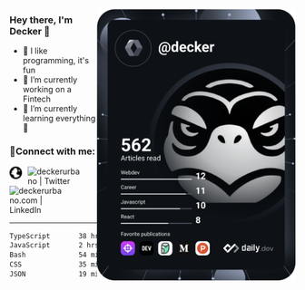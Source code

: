 <a href="https://app.daily.dev/Decker"><img align="right" width="350px" src="https://github.com/decker-dev/decker-dev/blob/master/devcard.svg" alt="Decker Dev Card"/></a>

### Hey there, I'm Decker 👋

- 🌟 I like programming, it's fun
- 🔭 I’m currently working on a Fintech
- 🌱 I’m currently learning everything 🤣

### 📱Connect with me:

[<img align="left" alt="deckerurbano.com" width="22px" src="https://raw.githubusercontent.com/iconic/open-iconic/master/svg/globe.svg" style="margin-right: 10px;" />](https://deckerurbano.com)
[<img align="left" alt="deckerurbano | Twitter" width="100px" src="https://img.shields.io/badge/twitter-%231DA1F2.svg?&style=for-the-badge&logo=twitter&logoColor=white" style="margin-right: 10px;" />](https://twitter.com/deckerurbano)
[<img align="left" alt="deckerurbano.com | LinkedIn" width="100px" src="https://img.shields.io/badge/linkedin-%230077B5.svg?&style=for-the-badge&logo=linkedin&logoColor=white" />](https://linkedin.com/in/deckerurbano)

<br clear="left"/>

---

<div style="text-align: center;">
<!--START_SECTION:waka-->

```txt
TypeScript       38 hrs 41 mins  ██████████████████████▒░░   89.34 %
JavaScript       2 hrs 5 mins    █▒░░░░░░░░░░░░░░░░░░░░░░░   04.84 %
Bash             54 mins         ▓░░░░░░░░░░░░░░░░░░░░░░░░   02.10 %
CSS              35 mins         ▒░░░░░░░░░░░░░░░░░░░░░░░░   01.35 %
JSON             19 mins         ▒░░░░░░░░░░░░░░░░░░░░░░░░   00.75 %
```

<!--END_SECTION:waka-->
</div>
